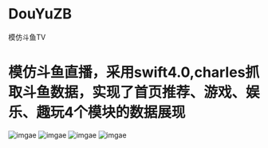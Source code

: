 # DouYuZB
模仿斗鱼TV

# 模仿斗鱼直播，采用swift4.0,charles抓取斗鱼数据，实现了首页推荐、游戏、娱乐、趣玩4个模块的数据展现
![imgae](https://github.com/348446059/DouYuZB/blob/master/screenshots/1511241970907.jpg)
![imgae](https://github.com/348446059/DouYuZB/blob/master/screenshots/1511574168889.jpg)
![imgae](https://github.com/348446059/DouYuZB/blob/master/screenshots/1511574190406.jpg)
![imgae](https://github.com/348446059/DouYuZB/blob/master/screenshots/1511574055637.jpg)
